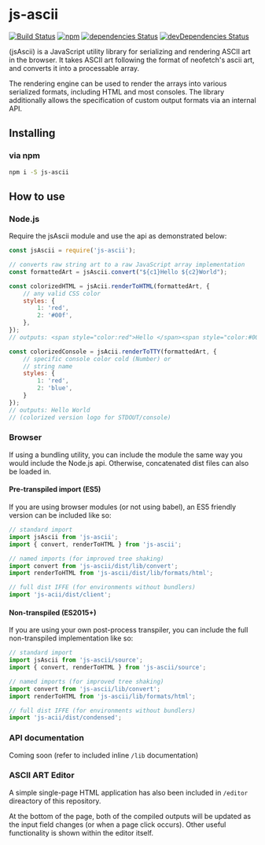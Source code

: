 # js-ascii

[![Build Status](https://travis-ci.org/flynnham/js-ascii.svg?branch=master)](https://travis-ci.org/flynnham/js-ascii)
[![npm](https://img.shields.io/npm/v/js-ascii.svg)](https://www.npmjs.com/package/js-ascii)
[![dependencies Status](https://david-dm.org/flynnham/js-ascii/status.svg)](https://david-dm.org/flynnham/js-ascii)
[![devDependencies Status](https://david-dm.org/flynnham/js-ascii/dev-status.svg)](https://david-dm.org/flynnham/js-ascii?type=dev)

(jsAscii) is a JavaScript utility library for serializing and rendering ASCII
art in the browser. It takes ASCII art following the format of neofetch's
ascii art, and converts it into a processable array.

The rendering engine can be used to render the arrays into various serialized
formats, including HTML and most consoles. The library additionally allows
the specification of custom output formats via an internal API.

## Installing

### via npm
```bash
npm i -S js-ascii
```

## How to use

### Node.js

Require the jsAscii module and use the api as demonstrated below:

```js
const jsAscii = require('js-ascii');

// converts raw string art to a raw JavaScript array implementation
const formattedArt = jsAscii.convert("${c1}Hello ${c2}World");

const colorizedHTML = jsAcii.renderToHTML(formattedArt, {
	// any valid CSS color
	styles: {
		1: 'red',
		2: '#00f',
	},
});
// outputs: <span style="color:red">Hello </span><span style="color:#00f">World</span>

const colorizedConsole = jsAcii.renderToTTY(formattedArt, {
	// specific console color cold (Number) or
	// string name
	styles: {
		1: 'red',
		2: 'blue',
	}
});
// outputs: Hello World
// (colorized version logo for STDOUT/console)

```

### Browser

If using a bundling utility, you can include the module the same way you would include
the Node.js api. Otherwise, concatenated dist files can also be loaded in.

#### Pre-transpiled import (ES5)

If you are using browser modules (or not using babel), an ES5 friendly version
can be included like so:

```js
// standard import
import jsAscii from 'js-ascii';
import { convert, renderToHTML } from 'js-ascii';

// named imports (for improved tree shaking)
import convert from 'js-ascii/dist/lib/convert';
import renderToHTML from 'js-ascii/dist/lib/formats/html';

// full dist IFFE (for environments without bundlers)
import 'js-acii/dist/client';
```

#### Non-transpiled (ES2015+)

If you are using your own post-process transpiler, you can include the full
non-transpiled implementation like so:

```js
// standard import
import jsAscii from 'js-ascii/source';
import { convert, renderToHTML } from 'js-ascii/source';

// named imports (for improved tree shaking)
import convert from 'js-ascii/lib/convert';
import renderToHTML from 'js-ascii/lib/formats/html';

// full dist IFFE (for environments without bundlers)
import 'js-acii/dist/condensed';
```

### API documentation
Coming soon (refer to included inline `/lib` documentation)

### ASCII ART Editor
A simple single-page HTML application has also been included in `/editor` direactory
of this repository.

At the bottom of the page, both of the compiled outputs will be updated as the input
field changes (or when a page click occurs). Other useful functionality is shown
within the editor itself.
